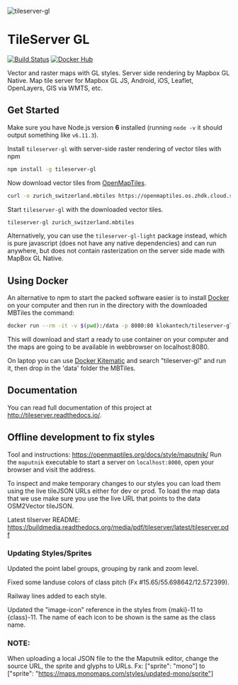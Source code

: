 ![tileserver-gl](https://cloud.githubusercontent.com/assets/59284/18173467/fa3aa2ca-7069-11e6-86b1-0f1266befeb6.jpeg)


# TileServer GL
[![Build Status](https://travis-ci.org/klokantech/tileserver-gl.svg?branch=master)](https://travis-ci.org/klokantech/tileserver-gl)
[![Docker Hub](https://img.shields.io/badge/docker-hub-blue.svg)](https://hub.docker.com/r/klokantech/tileserver-gl/)

Vector and raster maps with GL styles. Server side rendering by Mapbox GL Native. Map tile server for Mapbox GL JS, Android, iOS, Leaflet, OpenLayers, GIS via WMTS, etc.

## Get Started

Make sure you have Node.js version **6** installed (running `node -v` it should output something like `v6.11.3`).

Install `tileserver-gl` with server-side raster rendering of vector tiles with npm

```bash
npm install -g tileserver-gl
```

Now download vector tiles from [OpenMapTiles](https://openmaptiles.org/downloads/).

```bash
curl -o zurich_switzerland.mbtiles https://openmaptiles.os.zhdk.cloud.switch.ch/v3.3/extracts/zurich_switzerland.mbtiles
```

Start `tileserver-gl` with the downloaded vector tiles.

```bash
tileserver-gl zurich_switzerland.mbtiles
```

Alternatively, you can use the `tileserver-gl-light` package instead, which is pure javascript (does not have any native dependencies) and can run anywhere, but does not contain rasterization on the server side made with MapBox GL Native.

## Using Docker

An alternative to npm to start the packed software easier is to install [Docker](http://www.docker.com/) on your computer and then run in the directory with the downloaded MBTiles the command:

```bash
docker run --rm -it -v $(pwd):/data -p 8080:80 klokantech/tileserver-gl
```

This will download and start a ready to use container on your computer and the maps are going to be available in webbrowser on localhost:8080.

On laptop you can use [Docker Kitematic](https://kitematic.com/) and search "tileserver-gl" and run it, then drop in the 'data' folder the MBTiles.

## Documentation

You can read full documentation of this project at http://tileserver.readthedocs.io/.

## Offline development to fix styles

Tool and instructions: https://openmaptiles.org/docs/style/maputnik/
Run the `maputnik` executable to start a server on `localhost:8000`, open your browser and visit the address.

To  inspect and make temporary changes to our styles you can load them using the live tileJSON URLs either for dev or prod.
To load the map data that we use make sure you use the live URL that points to the data OSM2Vector tileJSON.

Latest tilserver README: https://buildmedia.readthedocs.org/media/pdf/tileserver/latest/tileserver.pdf

### Updating Styles/Sprites

Updated the point label groups, grouping by rank and zoom level.

Fixed some landuse colors of class pitch (Fx #15.65/55.698642/12.572399).

Railway lines added to each style.

Updated the "image-icon" reference in the styles from {maki}-11 to {class}-11.
The name of each icon to be shown is the same as the class name.


### NOTE:
When uploading a local JSON file to the the Maputnik editor, change the source URL, the sprite and glyphs to URLs.
Fx: ["sprite": "mono"] to ["sprite": "https://maps.monomaps.com/styles/updated-mono/sprite"]
